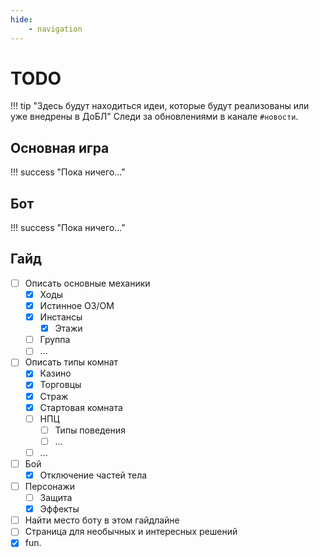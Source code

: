 ```yaml
---
hide:
    - navigation
---
```


# TODO

!!! tip "Здесь будут находиться идеи, которые будут реализованы или уже внедрены в ДоБЛ"
    Следи за обновлениями в канале `#новости`.

## Основная игра

!!! success "Пока ничего..."

## Бот

!!! success "Пока ничего..."

## Гайд

- [ ] Описать основные механики
    * [X] Ходы
    * [X] Истинное ОЗ/ОМ
    * [X] Инстансы
        + [X] Этажи
    * [ ] Группа
    * [ ] ...
- [ ] Описать типы комнат
    * [X] Казино
    * [X] Торговцы
    * [X] Страж
    * [X] Стартовая комната
    * [ ] НПЦ
        + [ ] Типы поведения
        + [ ] ...
    * [ ] ...
- [ ] Бой
    * [X] Отключение частей тела
- [ ] Персонажи
    * [ ] Защита
    * [X] Эффекты
- [ ] Найти место боту в этом гайдлайне
- [ ] Страница для необычных и интересных решений
- [X] fun.
